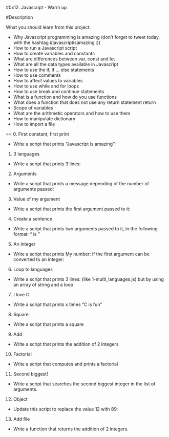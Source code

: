 #0x12. Javascript - Warm up

#Description

What you should learn from this project:

* Why Javascript programming is amazing (don’t forget to tweet today, with the hashtag #javascriptisamazing :))
* How to run a Javascript script
* How to create variables and constants
* What are differences between var, const and let
* What are all the data types available in Javascript
* How to use the if, if ... else statements
* How to use comments
* How to affect values to variables
* How to use while and for loops
* How to use break and continue statements
* What is a function and how do you use functions
* What does a function that does not use any return statement return
* Scope of variables
* What are the arithmetic operators and how to use them
* How to manipulate dictionary
* How to import a file

==
0. First constant, first print
* Write a script that prints “Javascript is amazing”:
1. 3 languages
* Write a script that prints 3 lines:
2. Arguments
* Write a script that prints a message depending of the number of arguments passed:
3. Value of my argument
* Write a script that prints the first argument passed to it:
4. Create a sentence
* Write a script that prints two arguments passed to it, in the following format: “ is ”
5. An Integer
* Write a script that prints My number: if the first argument can be converted to an integer:
6. Loop to languages
* Write a script that prints 3 lines: (like 1-multi_languages.js) but by using an array of string and a loop
7. I love C
* Write a script that prints x times “C is fun”
8. Square
* Write a script that prints a square
9. Add
* Write a script that prints the addition of 2 integers
10. Factorial
* Write a script that computes and prints a factorial
11. Second biggest!
* Write a script that searches the second biggest integer in the list of arguments.
12. Object
* Update this script to replace the value 12 with 89:
13. Add file
* Write a function that returns the addition of 2 integers.
